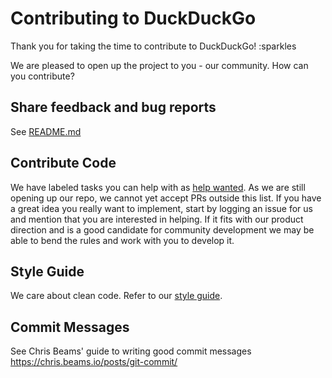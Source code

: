 # Contributing to DuckDuckGo

Thank you for taking the time to contribute to DuckDuckGo! :sparkles

We are pleased to open up the project to you - our community. How can you contribute?

## Share feedback and bug reports
See [README.md](README.md)

## Contribute Code

We have labeled tasks you can help with as [help wanted](https://github.com/duckduckgo/Android/issues?q=is%3Aissue+is%3Aopen+label%3A%22help+wanted%22).
As we are still opening up our repo, we cannot yet accept PRs outside this list. If you have a great idea
you really want to implement, start by logging an issue for us and mention that you are interested in helping.
 If it fits with our product direction and is a good candidate for community development we may be able to bend
 the rules and work with you to develop it.

## Style Guide

We care about clean code. Refer to our [style guide](styleguide/STYLEGUIDE.md).


## Commit Messages

See Chris Beams' guide to writing good commit messages https://chris.beams.io/posts/git-commit/